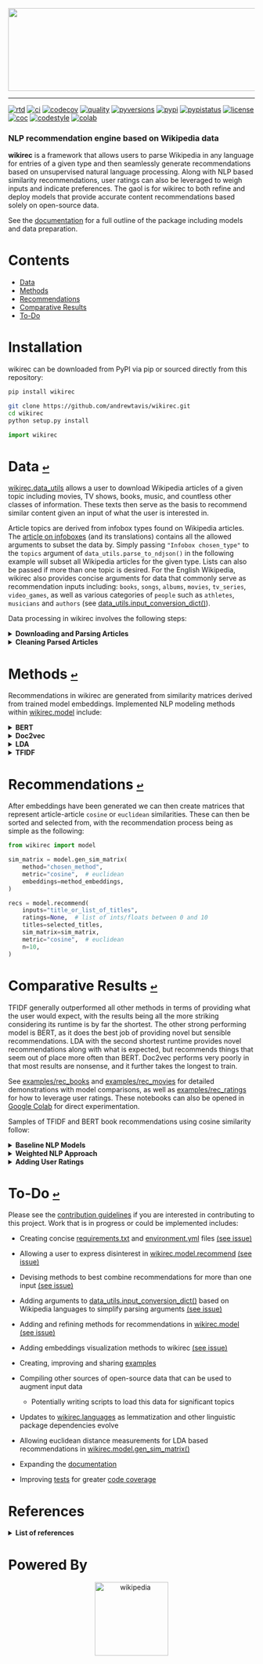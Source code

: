 <div align="center">
  <a href="https://github.com/andrewtavis/wikirec"><img src="https://raw.githubusercontent.com/andrewtavis/wikirec/main/resources/wikirec_logo_transparent.png" width="529" height="169"></a>
</div>

--------------------------------------

[![rtd](https://img.shields.io/readthedocs/wikirec.svg?logo=read-the-docs)](http://wikirec.readthedocs.io/en/latest/)
[![ci](https://img.shields.io/github/workflow/status/andrewtavis/wikirec/CI?logo=github)](https://github.com/andrewtavis/wikirec/actions?query=workflow%3ACI)
[![codecov](https://codecov.io/gh/andrewtavis/wikirec/branch/main/graphs/badge.svg)](https://codecov.io/gh/andrewtavis/wikirec)
[![quality](https://img.shields.io/codacy/grade/96812281c0a1488fbf6e1a09281b485f?logo=codacy)](https://app.codacy.com/gh/andrewtavis/wikirec/dashboard)
[![pyversions](https://img.shields.io/pypi/pyversions/wikirec.svg?logo=python&logoColor=FFD43B&color=306998)](https://pypi.org/project/wikirec/)
[![pypi](https://img.shields.io/pypi/v/wikirec.svg?color=4B8BBE)](https://pypi.org/project/wikirec/)
[![pypistatus](https://img.shields.io/pypi/status/wikirec.svg)](https://pypi.org/project/wikirec/)
[![license](https://img.shields.io/github/license/andrewtavis/wikirec.svg)](https://github.com/andrewtavis/wikirec/blob/main/LICENSE.txt)
[![coc](https://img.shields.io/badge/coc-Contributor%20Covenant-ff69b4.svg)](https://github.com/andrewtavis/wikirec/blob/main/.github/CODE_OF_CONDUCT.md)
[![codestyle](https://img.shields.io/badge/code%20style-black-000000.svg)](https://github.com/psf/black)
[![colab](https://img.shields.io/badge/%20-Open%20in%20Colab-097ABB.svg?logo=google-colab&color=097ABB&labelColor=525252)](https://colab.research.google.com/github/andrewtavis/wikirec)

### NLP recommendation engine based on Wikipedia data

**wikirec** is a framework that allows users to parse Wikipedia in any language for entries of a given type and then seamlessly generate recommendations based on unsupervised natural language processing. Along with NLP based similarity recommendations, user ratings can also be leveraged to weigh inputs and indicate preferences. The gaol is for wikirec to both refine and deploy models that provide accurate content recommendations based solely on open-source data.

See the [documentation](https://wikirec.readthedocs.io/en/latest/) for a full outline of the package including models and data preparation.

# **Contents**<a id="contents"></a>
- [Data](#data)
- [Methods](#methods)
- [Recommendations](#recommendations)
- [Comparative Results](#comparative-results)
- [To-Do](#to-do)

# Installation

wikirec can be downloaded from PyPI via pip or sourced directly from this repository:

```bash
pip install wikirec
```

```bash
git clone https://github.com/andrewtavis/wikirec.git
cd wikirec
python setup.py install
```

```python
import wikirec
```

# Data [`↩`](#contents) <a id="data"></a>

[wikirec.data_utils](https://github.com/andrewtavis/wikirec/blob/main/src/wikirec/data_utils.py) allows a user to download Wikipedia articles of a given topic including movies, TV shows, books, music, and countless other classes of information. These texts then serve as the basis to recommend similar content given an input of what the user is interested in.

Article topics are derived from infobox types found on Wikipedia articles. The [article on infoboxes](https://en.wikipedia.org/wiki/Wikipedia:List_of_infoboxes) (and its translations) contains all the allowed arguments to subset the data by. Simply passing `"Infobox chosen_type"` to the `topics` argument of `data_utils.parse_to_ndjson()` in the following example will subset all Wikipedia articles for the given type. Lists can also be passed if more than one topic is desired. For the English Wikipedia, wikirec also provides concise arguments for data that commonly serve as recommendation inputs including: `books`, `songs`, `albums`, `movies`, `tv_series`, `video_games`, as well as various categories of `people` such as `athletes`, `musicians` and `authors` (see [data_utils.input_conversion_dict()](https://github.com/andrewtavis/wikirec/blob/main/src/wikirec/data_utils.py)).

Data processing in wikirec involves the following steps:

<details><summary><strong>Downloading and Parsing Articles</strong></summary>
<p>

Downloading and parsing Wikipedia articles is as simple as:

```python
from wikirec import data_utils

# Downloads the most recent stable bz2 compressed English Wikipedia dump
files = data_utils.download_wiki(language="en", target_dir="./enwiki_dump")

# Produces an ndjson of all book articles on Wikipedia
data_utils.parse_to_ndjson(
    topics="books",  # ["books", "short_stories", "plays"]
    output_path="./enwiki_books.ndjson",
    input_dir="./enwiki_dump",
    limit=None,  # articles per file to find
    multicore=True,
    verbose=True,
)
```

The [examples](https://github.com/andrewtavis/wikirec/tree/main/examples) directory has a compressed copy of `enwiki_books.ndjson` for testing purposes.

<p>
</details>

<details><summary><strong>Cleaning Parsed Articles</strong></summary>
<p>

[wikirec.data_utils](https://github.com/andrewtavis/wikirec/blob/main/src/wikirec/data_utils.py) also provides a standardized multilingual cleaning process for the parsed articles. See [wikirec.languages](https://github.com/andrewtavis/wikirec/blob/main/src/wikirec/languages.py) for a full breakdown of what is available for each language. Generating a clean text corpus is achieved through the following:

```python
import json

with open("./enwiki_books.ndjson", "r") as f:
    books = [json.loads(l) for l in f]

titles = [b[0] for b in books]
texts = [b[1] for b in books]

text_corpus, selected_idxs = data_utils.clean(
    texts=texts,
    language="en",
    min_token_freq=5,  # 0 for Bert
    min_token_len=3,  # 0 for Bert
    min_tokens=50,
    max_token_index=-1,
    remove_stopwords=True,  # False for Bert
    verbose=True,
)

selected_titles = [titles[i] for i in selected_idxs]
```

From here `text_corpus` would be used to derive article similarities that are then used to make recommendations for any title found in `selected_titles`.

<p>
</details>

# Methods [`↩`](#contents) <a id="methods"></a>

Recommendations in wikirec are generated from similarity matrices derived from trained model embeddings. Implemented NLP modeling methods within [wikirec.model](https://github.com/andrewtavis/wikirec/blob/main/src/wikirec/model.py) include:

<details><summary><strong>BERT</strong></summary>
<p>

[Bidirectional Encoder Representations from Transformers](https://github.com/google-research/bert) derives representations of words based on NLP models ran over open source Wikipedia data. These representations are leveraged to derive article similarities that are then used to deliver recommendations.

wikirec uses [sentence-transformers](https://github.com/UKPLab/sentence-transformers) pretrained models. See their GitHub and [documentation](https://www.sbert.net/) for the available models.

```python
from wikirec import model

# Remove n-grams for BERT training
corpus_no_ngrams = [
    " ".join([t for t in text.split(" ") if "_" not in t]) for text in text_corpus
]

# We can pass kwargs for sentence_transformers.SentenceTransformer.encode
bert_embeddings = model.gen_embeddings(
        method="bert",
        corpus=corpus_no_ngrams,
        bert_st_model="xlm-r-bert-base-nli-stsb-mean-tokens",
        show_progress_bar=True,
        batch_size=32,
)
```

<p>
</details>

<details><summary><strong>Doc2vec</strong></summary>
<p>

A generalization of [Word2vec](https://en.wikipedia.org/wiki/Word2vec), Doc2vec is an NLP algorithm for deriving vector representations of documents from contextual word interrelations. These representations are then used as a baseline for recommendations.

```python
from wikirec import model

# We can pass kwargs for gensim.models.doc2vec.Doc2Vec
d2v_embeddings = model.gen_embeddings(
        method="doc2vec",
        corpus=text_corpus,
        vector_size=100,
        epochs=10,
        alpha=0.025,
)
```

<p>
</details>

<details><summary><strong>LDA</strong></summary>
<p>

[Latent Dirichlet Allocation](https://en.wikipedia.org/wiki/Latent_Dirichlet_allocation) is a generative statistical model that allows sets of observations to be explained by unobserved groups that explain why some parts of the data are similar. In the case of wikirec, Wikipedia articles are posited to be a mixture of a given number of topics, and the presence of each word in a text body comes from its relation to these derived topics. These topic-word relations are then used to determine article similarities and then make recommendations.

```python
from wikirec import model

# We can pass kwargs for gensim.models.ldamulticore.LdaMulticore
lda_embeddings = model.gen_embeddings(
        method="lda",
        corpus=text_corpus,  # automatically tokenized for LDA
        num_topics=50,
        passes=10,
        decay=0.5,
)
```

<p>
</details>

<details><summary><strong>TFIDF</strong></summary>
<p>

[Term Frequency Inverse Document Frequency](https://en.wikipedia.org/wiki/Tf%E2%80%93idf) is a numerical statistic that is intended to reflect how important a word is to a document in a collection or corpus. In case of wikirec, word importances are combined and compared to derive article similarities and thus provide recommendations.

```python
from wikirec import model

# We can pass kwargs for sklearn.feature_extraction.text.TfidfVectorizer
tfidf_embeddings = model.gen_embeddings(
        method="tfidf",
        corpus=text_corpus,
        max_features=None,
        norm="l2",
)
```

<p>
</details>

# Recommendations [`↩`](#contents) <a id="recommendations"></a>

After embeddings have been generated we can then create matrices that represent article-article `cosine` or `euclidean` similarities. These can then be sorted and selected from, with the recommendation process being as simple as the following:

```python
from wikirec import model

sim_matrix = model.gen_sim_matrix(
    method="chosen_method",
    metric="cosine",  # euclidean
    embeddings=method_embeddings,
)

recs = model.recommend(
    inputs="title_or_list_of_titles",
    ratings=None,  # list of ints/floats between 0 and 10
    titles=selected_titles,
    sim_matrix=sim_matrix,
    metric="cosine",  # euclidean
    n=10,
)
```

# Comparative Results [`↩`](#contents) <a id="comparative-results"></a>

TFIDF generally outperformed all other methods in terms of providing what the user would expect, with the results being all the more striking considering its runtime is by far the shortest. The other strong performing model is BERT, as it does the best job of providing novel but sensible recommendations. LDA with the second shortest runtime provides novel recommendations along with what is expected, but recommends things that seem out of place more often than BERT. Doc2vec performs very poorly in that most results are nonsense, and it further takes the longest to train.

See [examples/rec_books](https://github.com/andrewtavis/wikirec/blob/main/examples/rec_books.ipynb) and [examples/rec_movies](https://github.com/andrewtavis/wikirec/blob/main/examples/rec_movies.ipynb) for detailed demonstrations with model comparisons, as well as [examples/rec_ratings](https://github.com/andrewtavis/wikirec/blob/main/examples/rec_ratings.ipynb) for how to leverage user ratings. These notebooks can also be opened in [Google Colab](https://colab.research.google.com/github/andrewtavis/wikirec) for direct experimentation.

Samples of TFIDF and BERT book recommendations using cosine similarity follow:

<details><summary><strong>Baseline NLP Models</strong></summary>
<p>

Recommendations for single and multiple inputs follow:

```_output
-- TFIDF --

Harry Potter and the Philosopher's Stone recommendations:
[['Harry Potter and the Chamber of Secrets', 0.5974588223913879],
 ['Harry Potter and the Deathly Hallows', 0.5803045645372675],
 ['Harry Potter and the Goblet of Fire', 0.5752151957878091],
 ['Harry Potter and the Half-Blood Prince', 0.5673108963392828],
 ['Harry Potter and the Order of the Phoenix', 0.5662440277414937],
 ['The Magical Worlds of Harry Potter', 0.5098747039144682],
 ['Harry Potter and the Methods of Rationality', 0.5016950079654786],
 ['Harry Potter and the Prisoner of Azkaban', 0.4865186451505909],
 ['Fantastic Beasts and Where to Find Them', 0.4801163347125484],
 ['The Casual Vacancy', 0.44319508498475246]]

The Hobbit recommendations:
[['The History of The Hobbit', 0.7744692537347045],
 ['The Annotated Hobbit', 0.6474663216496771],
 ['Mr. Bliss', 0.5774314075304691],
 ['The Lord of the Rings', 0.5626569367072154],
 ['The Road to Middle-Earth', 0.5386365684368313],
 ['The Marvellous Land of Snergs', 0.5165174723722297],
 ['Tolkien: Maker of Middle-earth', 0.5062523572124091],
 ['The Letters of J. R. R. Tolkien', 0.489393850451095],
 ['The Tolkien Reader', 0.4862696945481724],
 ['J. R. R. Tolkien: A Biography', 0.4813258277958349]]

Harry Potter and the Philosopher's Stone and The Hobbit recommendations:
[['The History of The Hobbit', 0.4144937936077629],
 ['Harry Potter and the Chamber of Secrets', 0.34888387038976304],
 ['The Lord of the Rings', 0.3461664662907625],
 ['The Annotated Hobbit', 0.3431651523791515],
 ['Harry Potter and the Deathly Hallows', 0.3336208844683567],
 ['Harry Potter and the Goblet of Fire', 0.3323377108209634],
 ['Harry Potter and the Half-Blood Prince', 0.32972615751499673],
 ['Mr. Bliss', 0.3219122094772891],
 ['Harry Potter and the Order of the Phoenix', 0.3160426316664049],
 ['The Magical Worlds of Harry Potter', 0.30770960167033506]]

 -- BERT --

 Harry Potter and the Philosopher's Stone recommendations:
[['Harry Potter and the Prisoner of Azkaban', 0.8625375],
 ['Harry Potter and the Chamber of Secrets', 0.8557441],
 ['Harry Potter and the Half-Blood Prince', 0.8430752],
 ['Harry Potter and the Goblet of Fire', 0.8258302],
 ['The Magical Worlds of Harry Potter', 0.82496],
 ['A Bad Spell in Yurt', 0.82023925],
 ['Harry Potter and the Order of the Phoenix', 0.80546284],
 ['So You Want to Be a Wizard', 0.803981],
 ['The Weirdstone of Brisingamen', 0.8035261],
 ['Harry Potter and the Cursed Child', 0.79987496]]

 The Hobbit recommendations:
[['The Lord of the Rings', 0.8724792],
 ['Beast', 0.8283818],
 ['The Children of Húrin', 0.8261733],
 ['The Foundling and Other Tales of Prydain', 0.82471454],
 ['The Black Cauldron', 0.82060313],
 ['El Deafo', 0.8167627],
 ['The Little Grey Men', 0.8116319],
 ['The Woggle-Bug Book', 0.8109094],
 ['The Amazing Maurice and His Educated Rodents', 0.8089799],
 ['Dark Lord of Derkholm', 0.8068354]]

 Harry Potter and the Philosopher's Stone and The Hobbit recommendations:
[['The Weirdstone of Brisingamen', 0.79162943],
 ['Harry Potter and the Prisoner of Azkaban', 0.7681779],
 ['A Wizard of Earthsea', 0.7566709],
 ["The Magician's Nephew", 0.75540984],
 ["Merlin's Wood", 0.7530513],
 ['Harry Potter and the Half-Blood Prince', 0.7483348],
 ['Charmed Life', 0.74817574],
 ['The Borrowers Avenged', 0.7475477],
 ["The Inquisitor's Tale", 0.74703705],
 ['The Ghost of Thomas Kempe', 0.74537575]]
```

<p>
</details>

<details><summary><strong>Weighted NLP Approach</strong></summary>
<p>

Better results can be achieved by combining TFIDF and BERT:

```python
tfidf_weight = 0.35
bert_weight = 1.0 - tfidf_weight
bert_tfidf_sim_matrix = tfidf_weight * tfidf_sim_matrix + bert_weight * bert_sim_matrix
```

```_output
-- Weighted BERT and TFIDF --

 Harry Potter and the Philosopher's Stone recommendations:
[['Harry Potter and the Chamber of Secrets', 0.7653442323224594],
 ['Harry Potter and the Half-Blood Prince', 0.7465576592959889],
 ['Harry Potter and the Goblet of Fire', 0.7381149146065132],
 ['Harry Potter and the Prisoner of Azkaban', 0.7309308611870757],
 ['Harry Potter and the Order of the Phoenix', 0.7217362181392408],
 ['Harry Potter and the Deathly Hallows', 0.7181677376484684],
 ['The Magical Worlds of Harry Potter', 0.7146800943719254],
 ['Harry Potter and the Cursed Child', 0.6725872668915877],
 ['The Ickabog', 0.6218310147923186],
 ['Fantastic Beasts and Where to Find Them', 0.6161251907593163]]

 The Hobbit recommendations:
[['The History of The Hobbit', 0.78046806361336],
 ['The Lord of the Rings', 0.764041360399863],
 ['The Annotated Hobbit', 0.7444487700381719],
 ['The Marvellous Land of Snergs', 0.6904192459951058],
 ['The Children of Húrin', 0.6804096398917605],
 ['The Road to Middle-Earth', 0.6596135627601877],
 ['Mr. Bliss', 0.6543540064849226],
 ['The Silmarillion', 0.640755416461898],
 ['J. R. R. Tolkien: A Biography', 0.6391232063030203],
 ['Tolkien: Maker of Middle-earth', 0.6309609890944725]]

 Harry Potter and the Philosopher's Stone and The Hobbit recommendations:
[['Harry Potter and the Half-Blood Prince', 0.6018217616032179],
 ['Harry Potter and the Prisoner of Azkaban', 0.5989788027468591],
 ['The Magical Worlds of Harry Potter', 0.5909785871728664],
 ['Harry Potter and the Order of the Phoenix', 0.5889168038270771],
 ['The Lord of the Rings', 0.5881581367207107],
 ['Harry Potter and the Chamber of Secrets', 0.5868542056295735],
 ['Harry Potter and the Deathly Hallows', 0.5805140956814785],
 ['The Weirdstone of Brisingamen', 0.5725139741586933],
 ['The Children of Húrin', 0.5661655486061915],
 ['Harry Potter and the Goblet of Fire', 0.5653645423523244]]
```

<p>
</details>

<details><summary><strong>Adding User Ratings</strong></summary>
<p>

The `ratings` argument of [wikirec.model.recommend](https://github.com/andrewtavis/wikirec/blob/main/src/wikirec/model.py) allows users to weight recommendations according to their interests:

```python
model.recommend(
    inputs=[
        "Harry Potter and the Philosopher's Stone",
        "The Hobbit",
        "The Hunger Games",
    ],
    ratings=[7, 6, 9],
    titles=selected_titles,
    sim_matrix=bert_tfidf_sim_matrix,  # weighted BERT and TFIDF embeddings
    n=20,
    metric="cosine",
)
```

```_output
-- Weighted BERT and TFIDF With Ratings--

[['Mockingjay', 0.5847107027999907],
 ['Harry Potter and the Order of the Phoenix', 0.5846454899012506],
 ['The Lord of the Rings', 0.5758166462534925],
 ['Harry Potter and the Half-Blood Prince', 0.5677581220645922],
 ['Harry Potter and the Deathly Hallows', 0.5591667887082767],
 ['Harry Potter and the Prisoner of Azkaban', 0.5584267832698454],
 ['Catching Fire', 0.5582404750962344],
 ['Gregor and the Curse of the Warmbloods', 0.5527128074677247],
 ['Harry Potter and the Chamber of Secrets', 0.5524299731616052],
 ['The Weirdstone of Brisingamen', 0.5520358627555212],
 ['The Magical Worlds of Harry Potter', 0.5506942177737976],
 ['The Bone Season', 0.547984210564344],
 ['The Book of Three', 0.5459088891490478],
 ['Fantastic Beasts and Where to Find Them', 0.5443195045210549],
 ['The Marvellous Land of Snergs', 0.5398665287849369],
 ['A Wrinkle in Time', 0.5373739646822866],
 ['The Casual Vacancy', 0.5358385211606874],
 ['Harry Potter and the Goblet of Fire', 0.5346379229854734],
 ['The Children of Húrin', 0.5340832788476909],
 ['A Wizard of Earthsea', 0.5297755576425843]]
```

<p>
</details>

# To-Do [`↩`](#contents) <a id="to-do"></a>

Please see the [contribution guidelines](https://github.com/andrewtavis/wikirec/blob/main/.github/CONTRIBUTING.md) if you are interested in contributing to this project. Work that is in progress or could be implemented includes:

- Creating concise [requirements.txt](https://github.com/andrewtavis/wikirec/blob/main/requirements.txt) and [environment.yml](https://github.com/andrewtavis/wikirec/blob/main/environment.yml) files [(see issue)](https://github.com/andrewtavis/wikirec/issues/37)

- Allowing a user to express disinterest in [wikirec.model.recommend](https://github.com/andrewtavis/wikirec/blob/main/src/wikirec/model.py) [(see issue)](https://github.com/andrewtavis/wikirec/issues/33)

- Devising methods to best combine recommendations for more than one input [(see issue)](https://github.com/andrewtavis/wikirec/issues/32)

- Adding arguments to [data_utils.input_conversion_dict()](https://github.com/andrewtavis/wikirec/blob/main/src/wikirec/data_utils.py) based on Wikipedia languages to simplify parsing arguments [(see issue)](https://github.com/andrewtavis/wikirec/issues/34)

- Adding and refining methods for recommendations in [wikirec.model](https://github.com/andrewtavis/wikirec/blob/main/src/wikirec/model.py) [(see issue)](https://github.com/andrewtavis/wikirec/issues/31)

- Adding embeddings visualization methods to wikirec [(see issue)](https://github.com/andrewtavis/wikirec/issues/35)

- Creating, improving and sharing [examples](https://github.com/andrewtavis/wikirec/tree/main/examples)

- Compiling other sources of open-source data that can be used to augment input data
  - Potentially writing scripts to load this data for significant topics

- Updates to [wikirec.languages](https://github.com/andrewtavis/wikirec/blob/main/src/wikirec/languages.py) as lemmatization and other linguistic package dependencies evolve

- Allowing euclidean distance measurements for LDA based recommendations in [wikirec.model.gen_sim_matrix()](https://github.com/andrewtavis/wikirec/blob/main/src/wikirec/model.py)

- Expanding the [documentation](https://wikirec.readthedocs.io/en/latest/)

- Improving [tests](https://github.com/andrewtavis/wikirec/tree/main/tests) for greater [code coverage](https://codecov.io/gh/andrewtavis/wikirec)

# References
<details><summary><strong>List of references</strong></summary>
<p>

- https://towardsdatascience.com/building-a-recommendation-system-using-neural-network-embeddings-1ef92e5c80c9

- https://towardsdatascience.com/wikipedia-data-science-working-with-the-worlds-largest-encyclopedia-c08efbac5f5c

</p>
</details>

# Powered By

<div align="center">
  <a href="https://www.wikipedia.org/"><img height="150" src="https://raw.githubusercontent.com/andrewtavis/wikirec/master/resources/gh_images/wikipedia_logo.png" alt="wikipedia"></a>
</div>
